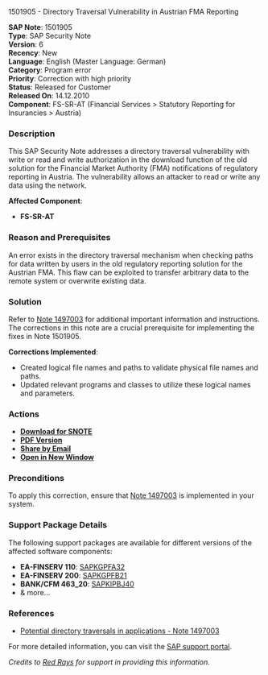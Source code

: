 1501905 - Directory Traversal Vulnerability in Austrian FMA Reporting

**SAP Note**: 1501905  
**Type**: SAP Security Note  
**Version**: 6  
**Recency**: New  
**Language**: English (Master Language: German)  
**Category**: Program error  
**Priority**: Correction with high priority  
**Status**: Released for Customer  
**Released On**: 14.12.2010  
**Component**: FS-SR-AT (Financial Services > Statutory Reporting for Insurancies > Austria)

### Description

This SAP Security Note addresses a directory traversal vulnerability with write or read and write authorization in the download function of the old solution for the Financial Market Authority (FMA) notifications of regulatory reporting in Austria. The vulnerability allows an attacker to read or write any data using the network.

**Affected Component**:
- **FS-SR-AT**

### Reason and Prerequisites

An error exists in the directory traversal mechanism when checking paths for data written by users in the old regulatory reporting solution for the Austrian FMA. This flaw can be exploited to transfer arbitrary data to the remote system or overwrite existing data.

### Solution

Refer to [Note 1497003](https://me.sap.com/notes/1497003) for additional important information and instructions. The corrections in this note are a crucial prerequisite for implementing the fixes in Note 1501905.

**Corrections Implemented**:
- Created logical file names and paths to validate physical file names and paths.
- Updated relevant programs and classes to utilize these logical names and parameters.

### Actions

- **[Download for SNOTE](https://notesdownloads.sap.com/note/0040000008889982017)**
- **[PDF Version](https://userapps.support.sap.com/sap/support/sfm/notes/print/0001501905?language=en-US&token=900B52A7CB8D559B4959930B836EA9E6)**
- **[Share by Email](https://me.sap.com/)**
- **[Open in New Window](https://me.sap.com/)**

### Preconditions

To apply this correction, ensure that [Note 1497003](https://me.sap.com/notes/1497003) is implemented in your system.

### Support Package Details

The following support packages are available for different versions of the affected software components:

- **EA-FINSERV 110**: [SAPKGPFA32](https://me.sap.com/supportpackage/SAPKGPFA32)
- **EA-FINSERV 200**: [SAPKGPFB21](https://me.sap.com/supportpackage/SAPKGPFB21)
- **BANK/CFM 463_20**: [SAPKIPBJ40](https://me.sap.com/supportpackage/SAPKIPBJ40)
- & more...

### References

- [Potential directory traversals in applications - Note 1497003](https://me.sap.com/notes/1497003)

For more detailed information, you can visit the [SAP support portal](https://me.sap.com/).

*Credits to [Red Rays](https://redrays.io) for support in providing this information.*